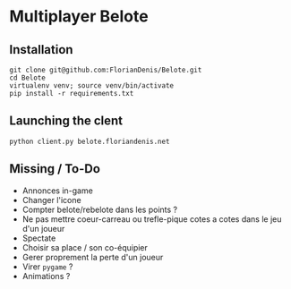 # Multiplayer Belote


## Installation

```
git clone git@github.com:FlorianDenis/Belote.git
cd Belote
virtualenv venv; source venv/bin/activate
pip install -r requirements.txt
```

## Launching the clent

```
python client.py belote.floriandenis.net
```

## Missing / To-Do

 - Annonces in-game
 - Changer l'icone
 - Compter belote/rebelote dans les points ?
 - Ne pas mettre coeur-carreau ou trefle-pique cotes a cotes dans le jeu d'un joueur
 - Spectate
 - Choisir sa place / son co-équipier
 - Gerer proprement la perte d'un joueur
 - Virer `pygame` ?
 - Animations ?
